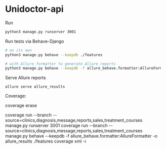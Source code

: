 # Unidoctor-api

Run

```bash
python3 manage.py runserver 3001
```

Run tests via Behave-Django

```bash
# on its own
python3 manage.py behave --keepdb ./features

# with Allure formatter to generate Allure reports
python3 manage.py behave --keepdb -f allure_behave.formatter:AllureFormatter -o allure_results ./features
```

Serve Allure reports

```
allure serve allure_results
```

Coverage:

coverage erase

coverage run --branch --source=clinics,diagnosis,message,reports,sales,treatment_courses manage.py runserver 3001
coverage run --branch --source=clinics,diagnosis,message,reports,sales,treatment_courses manage.py behave --keepdb -f allure_behave.formatter:AllureFormatter -o allure_results ./features
coverage xml -i

